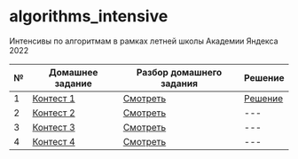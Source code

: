 # algorithms_intensive

Интенсивы по алгоритмам в рамках летней школы Академии Яндекса 2022

| № | Домашнее задание | Разбор домашнего задания | Решение |
|---|------------------|--------------------------|---------|
| 1 | [Контест 1](https://contest.yandex.ru/contest/39359)  | [Смотреть](https://www.youtube.com/watch?v=aJs9TQOadfA)           | [Решение](lesson_00) |
| 2 | [Контест 2](https://contest.yandex.ru/contest/39714)  | [Смотреть](https://www.youtube.com/watch?v=BjIrSQAMzr0)           | --- |
| 3 | [Контест 3](https://contest.yandex.ru/contest/40146)  | [Смотреть](https://youtu.be/J9LUtUbMRpk)           | --- |
| 4 | [Контест 4](https://youtu.be/coZrFBPnFco)  | [Смотреть](https://youtu.be/coZrFBPnFco)           | --- |
